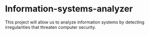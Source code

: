 # Information-systems-analyzer
This project will allow us to analyze information systems by detecting irregularities that threaten computer security.
